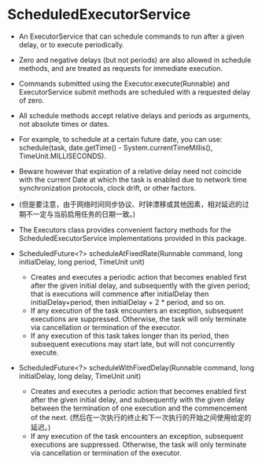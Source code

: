 # ScheduledExecutorService

- An ExecutorService that can schedule commands to run after a given delay, or to execute periodically.
- Zero and negative delays (but not periods) are also allowed in schedule methods, and are treated as requests for immediate execution.
- Commands submitted using the Executor.execute(Runnable) and ExecutorService submit methods are scheduled with a requested delay of zero.

- All schedule methods accept relative delays and periods as arguments, not absolute times or dates.
- For example, to schedule at a certain future date, you can use: schedule(task, date.getTime() - System.currentTimeMillis(), TimeUnit.MILLISECONDS). 

- Beware however that expiration of a relative delay need not coincide with the current Date at which the task is enabled due to network time synchronization protocols, clock drift, or other factors.
- (但是要注意，由于网络时间同步协议、时钟漂移或其他因素，相对延迟的过期不一定与当前启用任务的日期一致。)  


- The Executors class provides convenient factory methods for the ScheduledExecutorService implementations provided in this package.
  


- ScheduledFuture<?>	scheduleAtFixedRate(Runnable command, long initialDelay, long period, TimeUnit unit)
    - Creates and executes a periodic action that becomes enabled first after the given initial delay, and subsequently with the given period; that is executions will commence after initialDelay then initialDelay+period, then initialDelay + 2 * period, and so on.
    - If any execution of the task encounters an exception, subsequent executions are suppressed. Otherwise, the task will only terminate via cancellation or termination of the executor. 
    - If any execution of this task takes longer than its period, then subsequent executions may start late, but will not concurrently execute.

- ScheduledFuture<?>	scheduleWithFixedDelay(Runnable command, long initialDelay, long delay, TimeUnit unit)
    - Creates and executes a periodic action that becomes enabled first after the given initial delay, and subsequently with the given delay between the termination of one execution and the commencement of the next. (然后在一次执行的终止和下一次执行的开始之间使用给定的延迟。)
    - If any execution of the task encounters an exception, subsequent executions are suppressed. Otherwise, the task will only terminate via cancellation or termination of the executor.
